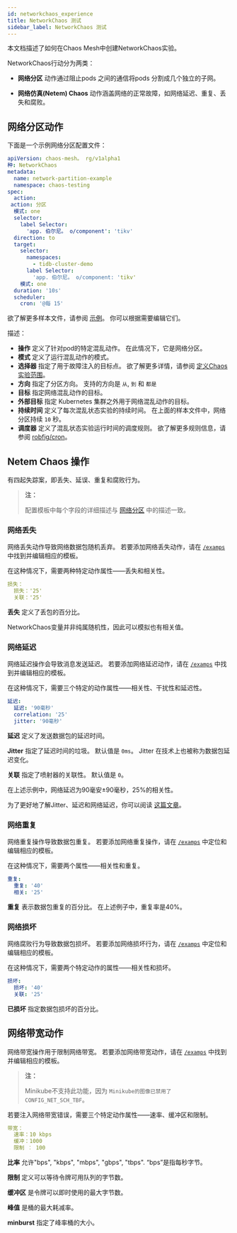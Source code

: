 ```yaml
---
id: networkchaos_experience
title: NetworkChaos 测试
sidebar_label: NetworkChaos 测试
---
```


本文档描述了如何在Chaos Mesh中创建NetworkChaos实验。

NetworkChaos行动分为两类：

- **网络分区** 动作通过阻止pods 之间的通信将pods 分割成几个独立的子网。

- **网络仿真(Netem) Chaos** 动作涵盖网络的正常故障，如网络延迟、重复、丢失和腐败。

## 网络分区动作

下面是一个示例网络分区配置文件：

```yaml
apiVersion: chaos-mesh。 rg/v1alpha1
种: NetworkChaos
metadata:
  name: network-partition-example
  namespace: chaos-testing
spec:
  action: 
 action: 分区
  模式: one
  selector:
    label Selector:
      'app. 伯尔尼。 o/component': 'tikv'
  direction: to
  target:
    selector:
      namespaces:
        - tidb-cluster-demo
      label Selector:
        'app. 伯尔尼。 o/component: 'tikv'
    模式: one
  duration: '10s'
  scheduler:
    cron: '@每 15'
```

欲了解更多样本文件，请参阅 [示例](https://github.com/chaos-mesh/chaos-mesh/tree/master/examples)。 你可以根据需要编辑它们。

描述：

- **操作** 定义了针对pod的特定混乱动作。 在此情况下，它是网络分区。
- **模式** 定义了运行混乱动作的模式。
- **选择器** 指定了用于故障注入的目标点。 欲了解更多详情，请参阅 [定义Chaos 实验范围](../user_guides/experiment_scope.md)。
- **方向** 指定了分区方向。 支持的方向是 `从`, `到` 和 `都是`
- **目标** 指定网络混乱动作的目标。
- **外部目标** 指定 Kubernetes 集群之外用于网络混乱动作的目标。
- **持续时间** 定义了每次混乱状态实验的持续时间。 在上面的样本文件中，网络分区持续 `10` 秒。
- **调度器** 定义了混乱状态实验运行时间的调度规则。 欲了解更多规则信息，请参阅 [robfig/cron](https://godoc.org/github.com/robfig/cron)。

## Netem Chaos 操作

有四起失踪案，即丢失、延误、重复和腐败行为。

> **注：**
> 
> 配置模板中每个字段的详细描述与 [网络分区](#network-partition-action) 中的描述一致。

### 网络丢失

网络丢失动作导致网络数据包随机丢弃。 若要添加网络丢失动作，请在 [`/examps`](https://github.com/chaos-mesh/chaos-mesh/blob/master/examples/network-loss-example.yaml) 中找到并编辑相应的模板。

在这种情况下，需要两种特定动作属性——丢失和相关性。

```yaml
损失：
  损失：'25'
  关联：'25'
```

**丢失** 定义了丢包的百分比。

NetworkChaos变量并非纯属随机性，因此可以模拟也有相关值。

### 网络延迟

网络延迟操作会导致消息发送延迟。 若要添加网络延迟动作，请在 [`/examps`](https://github.com/chaos-mesh/chaos-mesh/blob/master/examples/network-delay-example.yaml) 中找到并编辑相应的模板。

在这种情况下，需要三个特定的动作属性——相关性、干扰性和延迟性。

```yaml
延迟:
  延迟: '90毫秒'
  correlation: '25'
  jitter: '90毫秒'
```

**延迟** 定义了发送数据包的延迟时间。

**Jitter** 指定了延迟时间的垃圾。 默认值是 `0ms`。 Jitter 在技术上也被称为数据包延迟变化。

**关联** 指定了喷射器的关联性。 默认值是 `0`。

在上述示例中，网络延迟为90毫安±90毫秒，25%的相关性。

为了更好地了解Jitter、延迟和网络延迟，你可以阅读 [这篇文章](https://www.speedcheck.org/wiki/jitter/)。

### 网络重复

网络重复操作导致数据包重复。 若要添加网络重复操作，请在 [`/examps`](https://github.com/chaos-mesh/chaos-mesh/blob/master/examples/network-duplicate-example.yaml) 中定位和编辑相应的模板。

在这种情况下，需要两个属性――相关性和重复。

```yaml
重复:
  重复: '40'
  相关: '25'
```

**重复** 表示数据包重复的百分比。 在上述例子中，重复率是40%。

### 网络损坏

网络腐败行为导致数据包损坏。 若要添加网络损坏行为，请在 [`/examps`](https://github.com/chaos-mesh/chaos-mesh/blob/master/examples/network-corrupt-example.yaml) 中定位和编辑相应的模板。

在这种情况下，需要两个特定动作的属性——相关性和损坏。

```yaml
损坏:
  损坏: '40'
  关联: '25'
```

**已损坏** 指定数据包损坏的百分比。

## 网络带宽动作

网络带宽操作用于限制网络带宽。 若要添加网络带宽动作，请在 [`/examps`](https://github.com/chaos-mesh/chaos-mesh/blob/master/examples/network-bandwidth-example.yaml) 中找到并编辑相应的模板。

> **注：**
> 
> Minikube不支持此功能，因为 `Minikube的图像已禁用了 CONFIG_NET_SCH_TBF`。

若要注入网络带宽错误，需要三个特定动作属性——速率、缓冲区和限制。

```yaml
带宽：
  速率：10 kbps
  缓冲：1000
  限制 ︰ 100
```

**比率** 允许"bps", "kbps", "mbps", "gbps", "tbps". “bps”是指每秒字节。

**限制** 定义可以等待令牌可用队列的字节数。

**缓冲区** 是令牌可以即时使用的最大字节数。

**峰值** 是桶的最大耗减率。

**minburst** 指定了峰率桶的大小。

